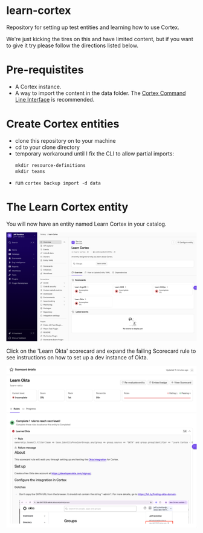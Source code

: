 # learn-cortex
Repository for setting up test entities and learning how to use Cortex.

We're just kicking the tires on this and have limited content, but if you want to give it try please follow
the directions listed below.

# Pre-requistites
- A Cortex instance.
- A way to import the content in the data folder.  The [Cortex Command Line Interface](https://pypi.org/project/cortexapps-cli/) is recommended.

# Create Cortex entities
- clone this repository on to your machine
- cd to your clone directory
- temporary workaround until I fix the CLI to allow partial imports:
    ```
    mkdir resource-definitions
    mkdir teams
    ```
- run `cortex backup import -d data`

# The Learn Cortex entity
You will now have an entity named Learn Cortex in your catalog. 

![image](./img/learn-cortex-entity.png)

Click on the 'Learn Okta' scorecard and expand the failing Scorecard rule
to see instructions on how to set up a dev instance of Okta.

![image](./img/learn-okta-scorecard.png)
